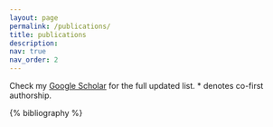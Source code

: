 ```yaml
---
layout: page
permalink: /publications/
title: publications
description: 
nav: true
nav_order: 2
---
```


Check my <a href="https://scholar.google.com/citations?hl=en&user=xAsJnG0AAAAJ&view_op=list_works&sortby=pubdate">Google Scholar</a> for the full updated list. * denotes co-first authorship.

<!-- _pages/publications.md -->
<div class="publications">

{% bibliography %}

</div>
